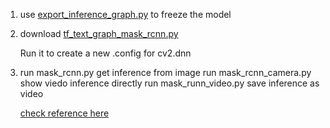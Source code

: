 1. use [export_inference_graph.py](https://github.com/tensorflow/models/blob/master/research/object_detection/export_inference_graph.py.) to freeze the model

2. download [tf_text_graph_mask_rcnn.py](https://github.com/opencv/opencv/blob/master/samples/dnn/tf_text_graph_mask_rcnn.py)

    Run it to create a new .config for cv2.dnn

3. run mask_rcnn.py get  inference from image
run mask_rcnn_camera.py show viedo inference directly
run mask_runn_video.py  save inference as video


   [check reference here](https://www.pyimagesearch.com/2018/11/19/mask-r-cnn-with-opencv/)

    




